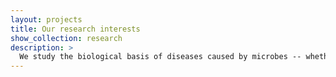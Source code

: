 ```yaml
---
layout: projects
title: Our research interests
show_collection: research
description: >
  We study the biological basis of diseases caused by microbes -- whether it be a parasitic worm, a pathogenic bacterium, or a complex microbial community in the gut. Our group makes up the Center for Host-Microbial Interactions, at [PennVet](https://www.vet.upenn.edu/), and our research leverages a diverse skill set that cuts across the disciplines of genomics, microbiology and immunology. We engage in collaborative projects that benefit from close interactions with veterinarians and human clinicans alike. Our research embodies the idea of One-Health - that humans, animals and the enviroment are interconnected, and that we all live in a microbial world. We are located at the The University of Pennsylvania, in The [Department of Pathobiology](https://www.vet.upenn.edu/research/academic-departments/pathobiology/).
---
```

